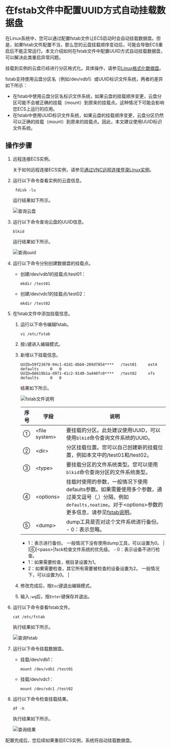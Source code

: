 # 在fstab文件中配置UUID方式自动挂载数据盘

在Linux系统中，您可以通过配置fstab文件让ECS启动时会自动挂载数据盘。但是，如果fstab文件配置不当，那么您的云盘挂载顺序变动后，可能会导致ECS重启后不能正常运行。本文介绍如何在fstab文件中配置UUID方式自动挂载数据盘，可以解决此类重启异常问题。

挂载到实例的云盘已经进行分区格式化。具体操作，请参见[Linux格式化数据盘](/intl.zh-CN/块存储/云盘/分区格式化数据盘/Linux格式化数据盘.md)。

fstab支持使用云盘分区名（例如/dev/vdb1）或UUID标识文件系统，两者的差异如下所示：

-   在fstab中使用云盘分区名标识文件系统，如果云盘的挂载顺序变更，云盘分区可能不会被正确的挂载（mount）到原来的挂载点。这种情况下可能会影响您ECS上运行的应用。
-   在fstab中使用UUID标识文件系统，如果云盘的挂载顺序变更，云盘分区仍然可以正确的挂载（mount）到原来的挂载点。因此，本文建议使用UUID标识文件系统。

## 操作步骤

1.  远程连接ECS实例。

    关于如何远程连接ECS实例，请参见[通过VNC远程连接登录Linux实例](/intl.zh-CN/实例/连接实例/连接Linux实例/通过VNC远程连接登录Linux实例.md)。

2.  运行以下命令查看实例的云盘信息。

    ```
     fdisk -lu
    ```

    运行结果如下所示。

    ![查询云盘](https://static-aliyun-doc.oss-accelerate.aliyuncs.com/assets/img/zh-CN/0707186061/p187006.png)

3.  运行以下命令查询云盘的UUID信息。

    ```
    blkid
    ```

    运行结果如下所示。

    ![查询uuid](https://static-aliyun-doc.oss-accelerate.aliyuncs.com/assets/img/zh-CN/0707186061/p187034.png)

4.  运行以下命令分别创建数据盘的挂载点。

    -   创建/dev/vdb1的挂载点/test01：

        ```
        mkdir /test01
        ```

    -   创建/dev/vdc1的挂载点/test02：

        ```
        mkdir /test02
        ```

5.  在fstab文件中添加挂载信息。

    1.  运行以下命令编辑fstab。

        ```
        vi /etc/fstab
        ```

    2.  按`i`键进入编辑模式。

    3.  新增以下挂载信息。

        ```
        UUID=59f23670-94c1-42d1-8bb0-209d7854****   /test01     ext4    defaults     0   0
        UUID=88619b1a-d971-41c2-91d0-3a440fc0****   /test02     xfs     defaults     0   0
        ```

        结果如下所示。

        ![fstab文件说明](https://static-aliyun-doc.oss-accelerate.aliyuncs.com/assets/img/zh-CN/3616937061/p187115.png)

        |序号|字段|说明|
        |--|--|--|
        |①|<file system\>|要挂载的分区。此处建议使用UUID，可以使用`blkid`命令查询文件系统的UUID。 |
        |②|<dir\>|分区挂载位置。您可以自己创建新的挂载位置，例如本文中的/test01和/test02。 |
        |③|<type\>|要挂载分区的文件系统类型。您可以使用`blkid`命令查询分区的文件系统类型。 |
        |④|<options\>|挂载时使用的参数，一般情况下使用defaults参数。如果需要使用多个参数，通过英文逗号（,）分隔，例如`defaults,noatime`。对于<options\>参数的更多信息，请参见[fstab说明](https://wiki.debian.org/fstab)。 |
        |⑤|<dump\>|dump工具是否对这个文件系统进行备份。        -   0：表示忽略。
        -   1：表示进行备份。
一般情况下没有使用dump工具，可以设置为0。 |
        |⑥|<pass\>|fsck检查文件系统的优先级。        -   0：表示设备不进行检查。
        -   1：如果需要检查，根目录设置为1。
        -   2：如果需要检查，其它所有需要被检查的设备设置为2。
一般情况下，可以设置为0。 |

    4.  修改完成后，按`Esc`键退出编辑模式。

    5.  输入`:wq`后，按`Enter`键保存并退出。

6.  运行以下命令查看fstab文件。

    ```
    cat /etc/fstab
    ```

    执行结果如下所示。

    ![查询fstab](https://static-aliyun-doc.oss-accelerate.aliyuncs.com/assets/img/zh-CN/4946937061/p187136.png)

7.  运行以下命令挂载数据盘。

    -   挂载/dev/vdb1：

        ```
        mount /dev/vdb1 /test01
        ```

    -   挂载/dev/vdc1：

        ```
        mount /dev/vdc1 /test02
        ```

8.  运行以下命令检查挂载结果。

    ```
    df -h
    ```

    执行结果如下所示。

    ![查询结果](https://static-aliyun-doc.oss-accelerate.aliyuncs.com/assets/img/zh-CN/9937986061/p187224.png)


配置完成后，您后续如果重启ECS实例，系统将自动挂载数据盘。

